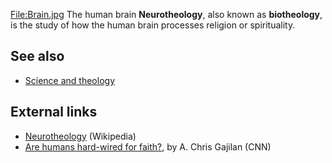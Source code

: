 [File:Brain.jpg](http://www.theopedia.com/index.php?title=Special:Upload&wpDestFile=Brain.jpg "File:Brain.jpg")
The human brain
**Neurotheology**, also known as **biotheology**, is the study of
how the human brain processes religion or spirituality.


## See also

-   [Science and theology](Science_and_theology "Science and theology")

## External links

-   [Neurotheology](http://en.wikipedia.org/wiki/Neurotheology "w:Neurotheology")
    (Wikipedia)
-   [Are humans hard-wired for faith?](http://www.cnn.com/2007/HEALTH/04/04/neurotheology/index.html),
    by A. Chris Gajilan (CNN)



